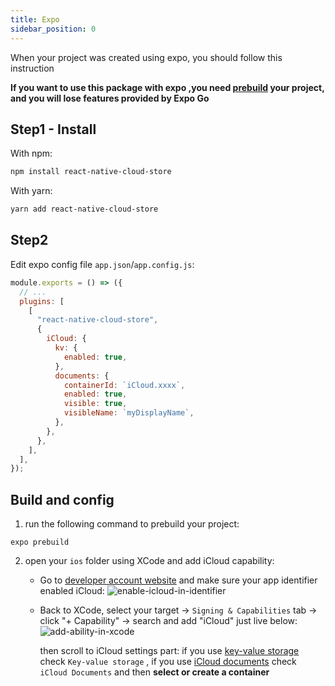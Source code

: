 ```yaml
---
title: Expo
sidebar_position: 0
---
```

When your project was created using expo, you should follow this instruction

**If you want to use this package with expo ,you need [prebuild](https://docs.expo.dev/workflow/expo-cli/#expo-prebuild) your project, and you will lose features provided by Expo Go**

## Step1 - Install
With npm:
```bash
npm install react-native-cloud-store
```

With yarn:
```bash
yarn add react-native-cloud-store
```

## Step2
Edit expo config file `app.json`/`app.config.js`:
```js
module.exports = () => ({
  // ...
  plugins: [
    [
      "react-native-cloud-store",
      {
        iCloud: {
          kv: {
            enabled: true,
          },
          documents: {
            containerId: `iCloud.xxxx`,
            enabled: true,
            visible: true,
            visibleName: `myDisplayName`,
          },
        },
      },
    ],
  ],
});
```

## Build and config
1. run the following command to prebuild your project:
  ```shell
  expo prebuild
  ```
2. open your `ios` folder using XCode and add iCloud capability:
   - Go to [developer account website](https://developer.apple.com/account/resources/identifiers/list) and make sure your app identifier enabled iCloud:
     ![enable-icloud-in-identifier](/images/enable-icloud-in-identifier.png)
   - Back to XCode, select your target -> `Signing & Capabilities` tab -> click "+ Capability" -> search and add "iCloud" just live below:
     ![add-ability-in-xcode](/images/add-ability-in-xcode.png)

     then scroll to iCloud settings part: if you use [key-value storage](https://developer.apple.com/documentation/foundation/nsubiquitouskeyvaluestore) check `Key-value storage` , if you use [iCloud documents](https://developer.apple.com/documentation/uikit/documents_data_and_pasteboard/synchronizing_documents_in_the_icloud_environment) check `iCloud Documents` and then **select or create a container**


